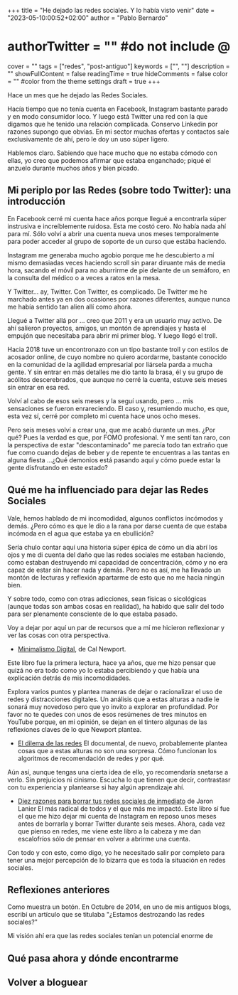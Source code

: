 +++
title = "He dejado las redes sociales. Y lo había visto venir"
date = "2023-05-10:00:52+02:00"
author = "Pablo Bernardo"
# authorTwitter = "" #do not include @
cover = ""
tags = ["redes", "post-antiguo"]
keywords = ["", ""]
description = ""
showFullContent = false
readingTime = true
hideComments = false
color = "" #color from the theme settings
draft = true
+++

Hace un mes que he dejado las Redes Sociales.

Hacía tiempo que no tenía cuenta en Facebook, Instagram bastante parado y en modo consumidor loco. Y luego está Twitter una red con la que digamos que he tenido una relación complicada. Conservo Linkedin por razones supongo que obvias. En mi sector muchas ofertas y contactos sale exclusivamente de ahí, pero le doy un uso súper ligero.

Hablemos claro. Sabiendo que hace mucho que no estaba cómodo con ellas, yo creo que podemos afirmar que estaba enganchado; piqué el anzuelo durante muchos años y bien picado.

## Mi periplo por las Redes (sobre todo Twitter): una introducción

En Facebook cerré mi cuenta hace años porque llegué a encontrarla súper instrusiva e increíblemente ruidosa. Esta me costó cero. No había nada ahí para mí. Sólo volví a abrir una cuenta nueva unos meses  temporalmente para poder acceder al grupo de soporte de un curso que estába haciendo.

Instagram me generaba mucho agobio porque me he descubierto a mí mismo demasiadas veces haciendo scroll sin parar diruante más de media hora, sacando el móvil para no aburrirme de pie delante de un semáforo, en la consulta del médico o a veces a ratos en la mesa.

Y Twitter... ay, Twitter. Con Twitter, es complicado. De Twitter me he marchado antes ya en dos ocasiones por razones diferentes, aunque nunca me había sentido tan alien allí como ahora. 

Llegué a Twitter allá por ... creo que 2011 y era un usuario muy activo. De ahí salieron proyectos, amigos, un montón de aprendiajes y hasta el empujón que necesitaba para abrir mi primer blog. Y luego llegó el troll. 

Hacia 2018 tuve un encontronazo con un tipo bastante troll y con estilos de acosador online, de cuyo nombre no quiero acordarme, bastante conocido en la comunidad de la agilidad empresarial por liársela parda a mucha gente. Y sin entrar en más detalles me dio tanto la brasa, él y su grupo de acólitos descerebrados, que aunque no cerré la cuenta, estuve seis meses sin entrar en esa red.

Volví al cabo de esos seis meses y la seguí usando, pero ... mis sensaciones se fueron enrareciendo. El caso y, resumiendo mucho, es que, esta vez sí, cerré por completo mi cuenta hace unos ocho meses.

Pero seis meses volví a crear una, que me acabó durante un mes. ¿Por qué? Pues la verdad es que, por FOMO profesional. Y me sentí tan raro, con la perspectiva de estar "descontaminado" me parecía todo tan extraño que fue como cuando dejas de beber y de repente te encuentras a las tantas en alguna fiesta ...¿Qué demonios está pasando aquí y cómo puede estar la gente disfrutando en este estado?

## Qué me ha influenciado para dejar las Redes Sociales
Vale, hemos hablado de mi incomodidad, algunos conflictos incómodos y demás. ¿Pero cómo es que le dio a la rana por darse cuenta de que estaba incómoda en el agua que estaba ya en ebullición?

Sería chulo contar aquí una historia súper épica de cómo un día abrí los ojos y me di cuenta del daño que las redes sociales me estaban haciendo, como estaban destruyendo mi capacidad de concentración, cómo y no era capaz de estar sin hacer nada y demás. Pero no es así, me ha llevado un montón de lecturas y reflexión apartarme de esto que no me hacía ningún bien.

Y sobre todo, como con otras adicciones, sean físicas o sicológicas (aunque todas son ambas cosas en realidad), ha habido que salir del todo para ser plenamente consciente de lo que estaba pasado.

Voy a dejar por aquí un par de recursos que a mí me hicieron reflexionar y ver las cosas con otra perspectiva.

- [Minimalismo Digital](https://amzn.to/3WaKdQR), de Cal Newport.

Este libro fue la primera lectura, hace ya años, que me hizo pensar que quizá no era todo como yo lo estaba percibiendo y que había una explicación detrás de mis incomodidades.

Explora varios puntos y plantea maneras de dejar o racionalizar el uso de redes y distracciones digitales. Un análisis que a estas alturas a nadie le sonará muy novedoso pero que yo invito a explorar en profundidad. Por favor no te quedes con unos de esos resúmenes de tres minutos en YouTube porque, en mi opinión, se dejan en el tintero algunas de las reflexiones claves de lo que Newport plantea.

- [El dilema de las redes](https://www.youtube.com/watch?v=tBnNuJSs6P0)
El documental, de nuevo, probablemente plantea cosas que a estas alturas no son una sorpresa. Cómo funcionan los algoritmos de recomendación de redes y por qué. 

Aún así, aunque tengas una cierta idea de ello, yo recomendaría snetarse a verlo. Sin prejuicios ni cinismo. Escucha lo que tienen que decir, contrastasr con tu experiencia y plantearse si hay algún aprendizaje ahí.

- [Diez razones para borrar tus redes sociales de inmediato](https://amzn.to/3Mi7PPQ) de Jaron Lanier
El más radical de todos y el que más me impactó. Este libro sí fue el que me hizo dejar mi cuenta de Instagram en reposo unos meses antes de borrarla y borrar Twitter durante seis meses. Ahora, cada vez que pienso en redes, me viene este libro a la cabeza y me dan escalofríos sólo de pensar en volver a abrirme una cuenta.

Con todo y con esto, como digo, yo he necesitado salir por completo para tener una mejor percepción de lo bizarra que es toda la situación en redes sociales.

## Reflexiones anteriores
Como muestra un botón. En Octubre de 2014, en uno de mis antiguos blogs, escribí un artículo que se titulaba "¿Estamos destrozando las redes sociales?"

Mi visión ahí era que las redes sociales tenían un potencial enorme de 


## Qué pasa ahora y dónde encontrarme


## Volver a bloguear


